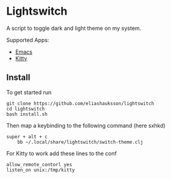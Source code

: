 # Lightswitch

A script to toggle dark and light theme on my system.

Supported Apps:

- [Emacs](https://www.gnu.org/software/emacs/)
- [Kitty](https://sw.kovidgoyal.net/kitty/)

## Install

To get started run

```
git clone https://github.com/eliashauksson/lightswitch
cd lightswitch
bash install.sh
```

Then map a keybinding to the following command (here sxhkd)

```
super + alt + c
	bb ~/.local/share/lightswitch/switch-theme.clj
```

For Kitty to work add these lines to the conf

```
allow_remote_contorl yes
listen_on unix:/tmp/kitty
```
